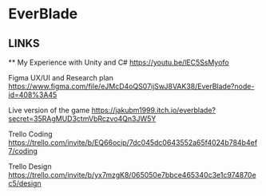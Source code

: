 # EverBlade
## LINKS

** My Experience with Unity and C#
https://youtu.be/lEC5SsMyofo

Figma UX/UI and Research plan
https://www.figma.com/file/eJMcD4oQS07ijSwJ8VAK38/EverBlade?node-id=408%3A45

Live version of the game
https://jakubm1999.itch.io/everblade?secret=35RAgMUD3ctmVbRczvo4Qn3JW5Y

Trello Coding
https://trello.com/invite/b/EQ66ocip/7dc045dc0643552a65f4024b784b4ef7/coding

Trello Design
https://trello.com/invite/b/yx7mzgK8/065050e7bbce465340c3e1c974870ec5/design
